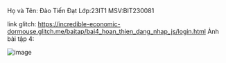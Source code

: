 Họ và Tên: Đào Tiến Đạt
Lớp:23IT1
MSV:BIT230081

link glitch: https://incredible-economic-dormouse.glitch.me/baitap/bai4_hoan_thien_dang_nhap_js/login.html
Ảnh bài tập 4:

![image](https://github.com/user-attachments/assets/9194e5da-2807-4ba9-a95f-4084757ad8a4)
